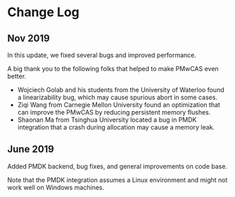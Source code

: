 # Change Log

## Nov 2019
In this update, we fixed several bugs and improved  performance.

A big thank you to the following folks that helped to make PMwCAS even better.

- Wojciech Golab and his students from the University of Waterloo found a linearizability bug, which may cause spurious abort in some cases.
- Ziqi Wang from Carnegie Mellon University found an optimization that can improve the PMwCAS by reducing persistent memory flushes.
- Shaonan Ma from Tsinghua University located a bug in PMDK integration that a crash during allocation may cause a memory leak.

## June 2019

Added PMDK backend, bug fixes, and general improvements on code base.

Note that the PMDK integration assumes a Linux environment and might not work well on Windows machines.
